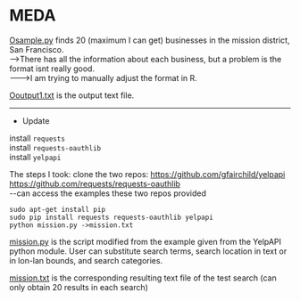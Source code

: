 # MEDA

[Osample.py](Osample.py) finds 20 (maximum I can get) businesses in the mission district, San Francisco.   
-->There has all the information about each business, but a problem is the format isnt really good.  
  --->I am trying to manually adjust the format in R.  

[Ooutput1.txt](Ooutput1.txt) is the output text file.


-----------------------------------------------------------------------------------------
* Update

install ```requests```  
install ```requests-oauthlib```  
install ```yelpapi```  


The steps I took:
clone the two repos:
https://github.com/gfairchild/yelpapi  
https://github.com/requests/requests-oauthlib  
--can access the examples these two repos provided  
```
sudo apt-get install pip
sudo pip install requests requests-oauthlib yelpapi
python mission.py ->mission.txt
```

[mission.py](mission.py) is the script modified from the example given from the YelpAPI python module.
User can substitute search terms, search location in text or in lon-lan bounds, and search categories.

[mission.txt](mission.txt) is the corresponding resulting text file of the test search (can only obtain 20 results in each search)
